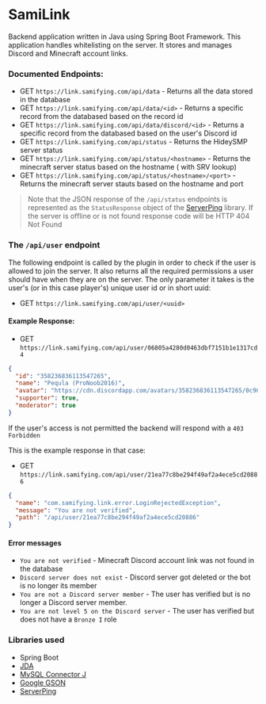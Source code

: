# SamiLink

Backend application written in Java using Spring Boot Framework. This application handles whitelisting on the server. It
stores and manages Discord and Minecraft account links.

### Documented Endpoints:

- GET `https://link.samifying.com/api/data` - Returns all the data stored in the database
- GET `https://link.samifying.com/api/data/<id>` - Returns a specific record from the databased based on the record id
- GET `https://link.samifying.com/api/data/discord/<id>` - Returns a specific record from the databased based on the
  user's Discord id
- GET `https://link.samifying.com/api/status` - Returns the HideySMP server status
- GET `https://link.samifying.com/api/status/<hostname>` - Returns the minecraft server status based on the hostname (
  with SRV lookup)
- GET `https://link.samifying.com/api/status/<hostname>/<port>` - Returns the minecraft server stauts based on the
  hostname and port

> Note that the JSON response of the `/api/status` endpoints is represented as the `StatusResponse` object of the [ServerPing](https://github.com/Pequla/ServerPing) library. If the server is offline or is not found response code will be HTTP 404 Not Found

### The `/api/user` endpoint

The following endpoint is called by the plugin in order to check if the user is allowed to join the server. It also
returns all the required permissions a user should have when they are on the server. The only parameter it takes is the
user's (or in this case player's) unique user id or in short uuid:

- GET `https://link.samifying.com/api/user/<uuid>`

#### Example Response:

- GET `https://link.samifying.com/api/user/06805a4280d0463dbf7151b1e1317cd4`

```json
{
  "id": "358236836113547265",
  "name": "Pequla (ProNoob2016)",
  "avatar": "https://cdn.discordapp.com/avatars/358236836113547265/0c90142668c10ac4ab71f3bc0292dcef.png",
  "supporter": true,
  "moderator": true
}
```

If the user's access is not permitted the backend will respond with a `403 Forbidden`

This is the example response in that case:

- GET `https://link.samifying.com/api/user/21ea77c8be294f49af2a4ece5cd20886`

```json
{
  "name": "com.samifying.link.error.LoginRejectedException",
  "message": "You are not verified",
  "path": "/api/user/21ea77c8be294f49af2a4ece5cd20886"
}
```

#### Error messages

- `You are not verified` - Minecraft Discord account link was not found in the database
- `Discord server does not exist` - Discord server got deleted or the bot is no longer its member
- `You are not a Discord server member` - The user has verified but is no longer a Discord server member.
- `You are not level 5 on the Discord server` - The user has verified but does not have a `Bronze I` role

### Libraries used

- Spring Boot
- [JDA](https://github.com/DV8FromTheWorld/JDA)
- [MySQL Connector J](https://github.com/mysql/mysql-connector-j)
- [Google GSON](https://github.com/google/gson)
- [ServerPing](https://github.com/Pequla/ServerPing)